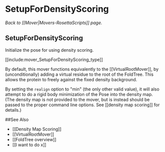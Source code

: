 # SetupForDensityScoring
*Back to [[Mover|Movers-RosettaScripts]] page.*
## SetupForDensityScoring

Initialize the pose for using density scoring.

[[include:mover_SetupForDensityScoring_type]]

By default, this mover functions equivalently to the [[VirtualRootMover]], by (unconditionally) adding a virtual residue to the root of the FoldTree. This allows the protein to freely against the fixed density background.

By setting the `realign` option to "min" (the only other valid value), it will also attempt to do a rigid body  minimization of the Pose into the density map. (The density map is not provided to the mover, but is instead should be passed to the proper command line options. See [[density map scoring]] for details.)

##See Also

* [[Density Map Scoring]]
* [[VirtualRootMover]]
* [[FoldTree overview]]
* [[I want to do x]]
